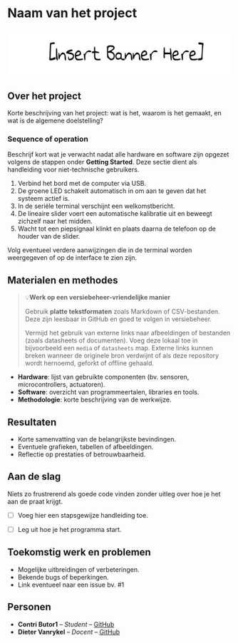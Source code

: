 # Naam van het project

![Overzicht](./resources/media/Overview.jpg)

## Over het project

Korte beschrijving van het project: wat is het, waarom is het gemaakt, en wat is de algemene doelstelling?

### Sequence of operation

Beschrijf kort wat je verwacht nadat alle hardware en software zijn opgezet volgens de stappen onder **Getting Started**. Deze sectie dient als handleiding voor niet-technische gebruikers.

1. Verbind het bord met de computer via USB.
2. De groene LED schakelt automatisch in om aan te geven dat het systeem actief is.
3. In de seriële terminal verschijnt een welkomstbericht.
4. De lineaire slider voert een automatische kalibratie uit en beweegt zichzelf naar het midden.
5. Wacht tot een piepsignaal klinkt en plaats daarna de telefoon op de houder van de slider.

Volg eventueel verdere aanwijzingen die in de terminal worden weergegeven of op de interface te zien zijn.



## Materialen en methodes

> 💡**Werk op een versiebeheer-vriendelijke manier**
>
> Gebruik **platte tekstformaten** zoals Markdown of CSV-bestanden. Deze zijn leesbaar in GitHub en goed te volgen in versiebeheer.
>
> Vermijd het gebruik van externe links naar afbeeldingen of bestanden (zoals datasheets of documenten). Voeg deze lokaal toe in bijvoorbeeld een `media` of `datasheets` map. Externe links kunnen breken wanneer de originele bron verdwijnt of als deze repository wordt hernoemd, geforkt of offline gehaald.


- **Hardware**: lijst van gebruikte componenten (bv. sensoren, microcontrollers, actuatoren).
- **Software**: overzicht van programmeertalen, libraries en tools.
- **Methodologie**: korte beschrijving van de werkwijze.



## Resultaten

- Korte samenvatting van de belangrijkste bevindingen.
- Eventuele grafieken, tabellen of afbeeldingen.
- Reflectie op prestaties of betrouwbaarheid.



## Aan de slag

Niets zo frustrerend als goede code vinden zonder uitleg over hoe je het aan de praat krijgt.

- [ ] Voeg hier een stapsgewijze handleiding toe.
- [ ] Leg uit hoe je het programma start.



## Toekomstig werk en problemen

- Mogelijke uitbreidingen of verbeteringen.
- Bekende bugs of beperkingen.
- Link eventueel naar een issue bv. #1



## Personen

- **Contri Butor1** – _Student_ – [GitHub](https://github.com/CONTRIBUTOR1)
- **Dieter Vanrykel** – _Docent_ – [GitHub](https://github.com/Vanrykel)
